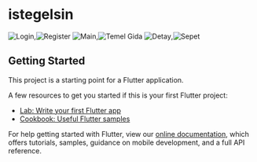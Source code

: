 # istegelsin
![Login](https://i.hizliresim.com/8c8r18y.jpg),![Register](https://i.hizliresim.com/99hzq9r.jpg)
![Main](https://i.hizliresim.com/baf6hdp.jpg),![Temel Gida](https://i.hizliresim.com/pdaospl.jpg)
![Detay](https://i.hizliresim.com/9ugq3aj.jpg),![Sepet](https://i.hizliresim.com/9hv8iyo.jpg)


## Getting Started

This project is a starting point for a Flutter application.

A few resources to get you started if this is your first Flutter project:

- [Lab: Write your first Flutter app](https://flutter.dev/docs/get-started/codelab)
- [Cookbook: Useful Flutter samples](https://flutter.dev/docs/cookbook)

For help getting started with Flutter, view our
[online documentation](https://flutter.dev/docs), which offers tutorials,
samples, guidance on mobile development, and a full API reference.
